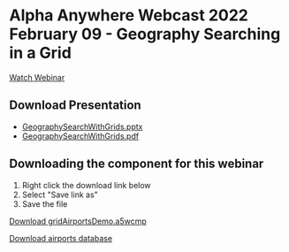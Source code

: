 # Alpha Anywhere Webcast 2022 February 09 - Geography Searching in a Grid

[Watch Webinar](https://youtu.be/m_V8aIOal_0)

## Download Presentation
 - [GeographySearchWithGrids.pptx](https://github.com/alphaanywhere/Alpha-Anywhere-Webinars/raw/master/2022%2002%2009/GeographSearchWithGrids.pptx)
 - [GeographySearchWithGrids.pdf](https://github.com/alphaanywhere/Alpha-Anywhere-Webinars/raw/master/2022%2002%2009/GeographSearchWithGrids.pdf)

## Downloading the component for this webinar

1. Right click the download link below
2. Select "Save link as"
3. Save the file

<a id="raw-url" href="https://raw.githubusercontent.com/alphaanywhere/Alpha-Anywhere-Webinars/master/2022%2002%2009/gridAirportsDemo.a5wcmp">Download gridAirportsDemo.a5wcmp</a>

<a href="http://downloads.alphasoftware.com/a5v11download/airport.zip">Download airports database</a>
